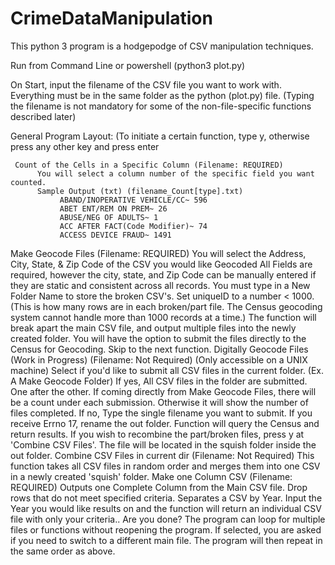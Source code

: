 # CrimeDataManipulation
This python 3 program is a hodgepodge of CSV manipulation techniques. 

Run from Command Line or powershell (python3 plot.py)

On Start, input the filename of the CSV file you want to work with. Everything must be in the same folder as the python (plot.py) file.
(Typing the filename is not mandatory for some of the non-file-specific functions described later)

General Program Layout: (To initiate a certain function, type y, otherwise press any other key and press enter

     Count of the Cells in a Specific Column (Filename: REQUIRED)
          You will select a column number of the specific field you want counted. 
          Sample Output (txt) (filename_Count[type].txt)
               ABAND/INOPERATIVE VEHICLE/CC~ 596 
               ABET ENT/REM ON PREM~ 26 
               ABUSE/NEG OF ADULTS~ 1 
               ACC AFTER FACT(Code Modifier)~ 74 
               ACCESS DEVICE FRAUD~ 1491 

Make Geocode Files (Filename: REQUIRED)
     You will select the Address, City, State, & Zip Code of the CSV you would like Geocoded
     All Fields are required, however the city, state, and Zip Code can be manually entered if they are static and consistent across all records.
     You must type in a New Folder Name to store the broken CSV's.
     Set uniqueID to a number < 1000. (This is how many rows are in each broken/part file. The Census geocoding system cannot handle more than 1000 records at a time.)
     The function will break apart the main CSV file, and output multiple files into the newly created folder.
     You will have the option to submit the files directly to the Census for Geocoding. Skip to the next function.
Digitally Geocode Files (Work in Progress) (Filename: Not Required) (Only accessible on a UNIX machine)
     Select if you'd like to submit all CSV files in the current folder. (Ex. A Make Geocode Folder)
     If yes, 
          All CSV files in the folder are submitted. One after the other. If coming directly from Make Geocode Files, there will be a count under each submission. Otherwise it will show the number of files completed.
     If no,
          Type the single filename you want to submit. 
     If you receive Errno 17, rename the out folder.
     Function will query the Census and return results.
     If you wish to recombine the part/broken files, press y at 'Combine CSV Files'. The file will be located in the squish folder inside the out folder.
Combine CSV Files in current dir (Filename: Not Required)
     This function takes all CSV files in random order and merges them into one CSV in a newly created 'squish' folder.
Make one Column CSV (Filename: REQUIRED)
     Outputs one Complete Column from the Main CSV file.
Drop rows that do not meet specified criteria.
     Separates a CSV by Year. Input the Year you would like results on and the function will return an individual CSV file with only your criteria.. 
Are you done?
     The program can loop for multiple files or functions without reopening the program.
     If selected, you are asked if you need to switch to a different main file. 
     The program will then repeat in the same order as above.
